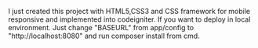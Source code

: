 I just created this project with HTML5,CSS3 and CSS framework for mobile responsive and implemented into codeigniter.
If you want to deploy in local environment.
Just change "BASEURL" from app/config to "http://localhost:8080" and run composer install from cmd.

